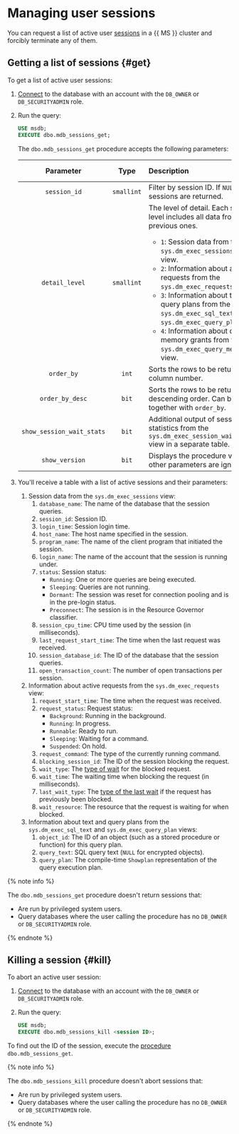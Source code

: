 # Managing user sessions

You can request a list of active user [sessions](https://docs.microsoft.com/en-us/sql/relational-databases/system-dynamic-management-views/sys-dm-exec-sessions-transact-sql?view=sql-server-ver15) in a {{ MS }} cluster and forcibly terminate any of them.

## Getting a list of sessions {#get}

To get a list of active user sessions:

1. [Connect](connect.md) to the database with an account with the `DB_OWNER` or `DB_SECURITYADMIN` role.

1. Run the query:

    ```sql
    USE msdb;
    EXECUTE dbo.mdb_sessions_get;
    ```

   The `dbo.mdb_sessions_get` procedure accepts the following parameters:

   Parameter | Type | Description | Default value |
   :-------: | :---: | :--------- | :---------------------
   `session_id` | `smallint` | Filter by session ID. If `NULL`, all active sessions are returned. | `Null`
   `detail_level` | `smallint` | The level of detail. Each subsequent level includes all data from the previous ones.<br/><ul><li>`1`: Session data from the `sys.dm_exec_sessions` system view.</li><li>`2`: Information about active requests from the `sys.dm_exec_requests` view.</li><li>`3`: Information about text and query plans from the `sys.dm_exec_sql_text` and `sys.dm_exec_query_plan` views.</li><li>`4`: Information about query memory grants from the `sys.dm_exec_query_memory_grants` view.</li> | `3`
   `order_by` | `int` | Sorts the rows to be returned by column number. | `1`
   `order_by_desc` | `bit` | Sorts the rows to be returned in descending order. Can be used together with `order_by`. | `0`
   `show_session_wait_stats` | `bit` | Additional output of session wait statistics from the `sys.dm_exec_session_wait_stats` view in a separate table. | `0`
   `show_version` | `bit` | Displays the procedure version. If `1`, other parameters are ignored. | `0`
   
1. You'll receive a table with a list of active sessions and their parameters:
   1. Session data from the `sys.dm_exec_sessions` view:
      1. `database_name`: The name of the database that the session queries.
      1. `session_id`: Session ID.
      1. `login_time`: Session login time.
      1. `host_name`: The host name specified in the session.
      1. `program_name`: The name of the client program that initiated the session.
      1. `login_name`: The name of the account that the session is running under.
      1. `status`: Session status:
         - `Running`: One or more queries are being executed.
         - `Sleeping`: Queries are not running.
         - `Dormant`: The session was reset for connection pooling and is in the pre-login status.
         - `Preconnect`: The session is in the Resource Governor classifier.
      1. `session_cpu_time`: CPU time used by the session (in milliseconds).
      1. `last_request_start_time`: The time when the last request was received.
      1. `session_database_id`: The ID of the database that the session queries.
      1. `open_transaction_count`: The number of open transactions per session.
   1. Information about active requests from the `sys.dm_exec_requests` view:
      1. `request_start_time`: The time when the request was received.
      1. `request_status`: Request status:
         - `Background`: Running in the background.
         - `Running`: In progress.
         - `Runnable`: Ready to run.
         - `Sleeping`: Waiting for a command.
         - `Suspended`: On hold.
      1. `request_command`: The type of the currently running command.
      1. `blocking_session_id`: The ID of the session blocking the request.
      1. `wait_type`: The [type of wait](https://docs.microsoft.com/en-us/sql/relational-databases/system-dynamic-management-views/sys-dm-os-wait-stats-transact-sql?view=sql-server-ver15#WaitTypes) for the blocked request.
      1. `wait_time`: The waiting time when blocking the request (in milliseconds).
      1. `last_wait_type`: The [type of the last wait](https://docs.microsoft.com/en-us/sql/relational-databases/system-dynamic-management-views/sys-dm-os-wait-stats-transact-sql?view=sql-server-ver15#WaitTypes) if the request has previously been blocked.
      1. `wait_resource`: The resource that the request is waiting for when blocked.
   1. Information about text and query plans from the `sys.dm_exec_sql_text` and `sys.dm_exec_query_plan` views:
      1. `object_id`: The ID of an object (such as a stored procedure or function) for this query plan.
      1. `query_text`: SQL query text (`NULL` for encrypted objects).
      1. `query_plan`: The compile-time `Showplan` representation of the query execution plan.

{% note info %}

The `dbo.mdb_sessions_get` procedure doesn't return sessions that:

- Are run by privileged system users.
- Query databases where the user calling the procedure has no `DB_OWNER` or `DB_SECURITYADMIN` role.

{% endnote %}

## Killing a session {#kill}

To abort an active user session:

1. [Connect](connect.md) to the database with an account with the `DB_OWNER` or `DB_SECURITYADMIN` role.

1. Run the query:

    ```sql
    USE msdb;
    EXECUTE dbo.mdb_sessions_kill <session ID>;
    ```

To find out the ID of the session, execute the [procedure](#get) `dbo.mdb_sessions_get`.

{% note info %}

The `dbo.mdb_sessions_kill` procedure doesn't abort sessions that:

- Are run by privileged system users.
- Query databases where the user calling the procedure has no `DB_OWNER` or `DB_SECURITYADMIN` role.

{% endnote %}

